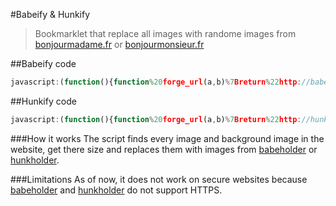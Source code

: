 #Babeify & Hunkify
> Bookmarklet that replace all images with randome images from [bonjourmadame.fr](http://bonjourmadame.fr) or [bonjourmonsieur.fr](http://bonjourmonsieur.fr)

##Babeify code
```javascript
javascript:(function(){function%20forge_url(a,b)%7Breturn%22http://babeholder.pixoil.com/img/%22+a+%22/%22+b+%22/%22+1e4*Math.random()%7Dwindow.jQuery%7C%7Cdocument.write(%22%3Cscript%20src='https://ajax.googleapis.com/ajax/libs/jquery/1/jquery.min.js'%3E%3C/script%3E%22),function(a)%7Ba(%22img%22).each(function()%7Bvar%20b=a(this);b.attr(%22src%22,%22http://babeholder.pixoil.com/img/%22+b.width()+%22/%22+b.height()+%22/%22+1e4*Math.random())%7D),a(%22*%22).filter(function()%7Bvar%20a=%22none%22;return%20this.currentStyle&&(a=this.currentStyle.backgroundImage),window.getComputedStyle&&(a=document.defaultView.getComputedStyle(this,null).getPropertyValue(%22background-image%22)),%22none%22!==a&&a.match(/url%5C(/i)%7D).each(function()%7Bvar%20b=a(this);a(%22%3Cimg/%3E%22).bind(%22load%22,function()%7Bb.css(%22background-image%22,'url(%22'+forge_url(a(this).width(),a(this).height())+'%22)'),a(this).remove()%7D).hide().appendTo(%22body%22).attr(%22src%22,b.css(%22background-image%22).replace(%22url(%22,%22%22).replace(%22)%22,%22%22).replace(%22'%22,%22%22).replace('%22',%22%22))%7D)%7D(window.jQuery,forge_url);})();
```

##Hunkify code
```javascript
javascript:(function(){function%20forge_url(a,b)%7Breturn%22http://hunkholder.pixoil.com/img/%22+a+%22/%22+b+%22/%22+1e4*Math.random()%7Dwindow.jQuery%7C%7Cdocument.write(%22%3Cscript%20src='https://ajax.googleapis.com/ajax/libs/jquery/1/jquery.min.js'%3E%3C/script%3E%22),function(a)%7Ba(%22img%22).each(function()%7Bvar%20b=a(this);b.attr(%22src%22,%22http://babeholder.pixoil.com/img/%22+b.width()+%22/%22+b.height()+%22/%22+1e4*Math.random())%7D),a(%22*%22).filter(function()%7Bvar%20a=%22none%22;return%20this.currentStyle&&(a=this.currentStyle.backgroundImage),window.getComputedStyle&&(a=document.defaultView.getComputedStyle(this,null).getPropertyValue(%22background-image%22)),%22none%22!==a&&a.match(/url%5C(/i)%7D).each(function()%7Bvar%20b=a(this);a(%22%3Cimg/%3E%22).bind(%22load%22,function()%7Bb.css(%22background-image%22,'url(%22'+forge_url(a(this).width(),a(this).height())+'%22)'),a(this).remove()%7D).hide().appendTo(%22body%22).attr(%22src%22,b.css(%22background-image%22).replace(%22url(%22,%22%22).replace(%22)%22,%22%22).replace(%22'%22,%22%22).replace('%22',%22%22))%7D)%7D(window.jQuery,forge_url);})();
```

###How it works
The script finds every image and background image in the website, get there size and replaces them with images from [babeholder](http://babeholder.pixoil.com/) or [hunkholder](http://hunkholder.pixoil.com/).

###Limitations
As of now, it does not work on secure websites because [babeholder](http://babeholder.pixoil.com/) and [hunkholder](http://hunkholder.pixoil.com/) do not support HTTPS.
